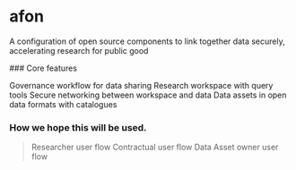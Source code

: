 # afon
A configuration of open source components to link together data securely, accelerating research for public good




### Core features

Governance workflow for data sharing
Research workspace with query tools
Secure networking between workspace and data
Data assets in open data formats with catalogues



### How we hope this will be used.

> Researcher user flow
> Contractual user flow
> Data Asset owner user flow


